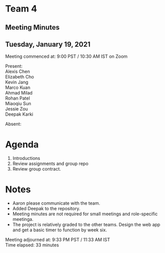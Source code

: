 # Team 4
## Meeting Minutes
## Tuesday, January 19, 2021

Meeting commenced at: 9:00 PST / 10:30 AM IST on Zoom

Present:  
Alexis Chen  
Elizabeth Cho  
Kevin Jang  
Marco Kuan  
Ahmad Milad  
Rohan Patel  
Miaoqiu Sun  
Jessie Zou  
Deepak Karki  

Absent:  

# Agenda
1. Introductions
2. Review assignments and group repo
3. Review group contract.

# Notes
- Aaron please communicate with the team.
- Added Deepak to the repository.
- Meeting minutes are not required for small meetings and role-specific meetinga.
- The project is relatively graded to the other teams. Design the web app and get a basic timer to function by week six.


Meeting adjourned at: 9:33 PM PST / 11:33 AM IST  
Time elapsed: 33 minutes
